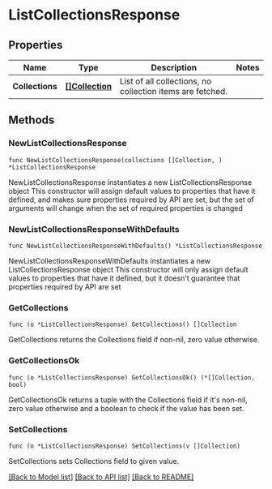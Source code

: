 # ListCollectionsResponse

## Properties

Name | Type | Description | Notes
------------ | ------------- | ------------- | -------------
**Collections** | [**[]Collection**](Collection.md) | List of all collections, no collection items are fetched. | 

## Methods

### NewListCollectionsResponse

`func NewListCollectionsResponse(collections []Collection, ) *ListCollectionsResponse`

NewListCollectionsResponse instantiates a new ListCollectionsResponse object
This constructor will assign default values to properties that have it defined,
and makes sure properties required by API are set, but the set of arguments
will change when the set of required properties is changed

### NewListCollectionsResponseWithDefaults

`func NewListCollectionsResponseWithDefaults() *ListCollectionsResponse`

NewListCollectionsResponseWithDefaults instantiates a new ListCollectionsResponse object
This constructor will only assign default values to properties that have it defined,
but it doesn't guarantee that properties required by API are set

### GetCollections

`func (o *ListCollectionsResponse) GetCollections() []Collection`

GetCollections returns the Collections field if non-nil, zero value otherwise.

### GetCollectionsOk

`func (o *ListCollectionsResponse) GetCollectionsOk() (*[]Collection, bool)`

GetCollectionsOk returns a tuple with the Collections field if it's non-nil, zero value otherwise
and a boolean to check if the value has been set.

### SetCollections

`func (o *ListCollectionsResponse) SetCollections(v []Collection)`

SetCollections sets Collections field to given value.



[[Back to Model list]](../README.md#documentation-for-models) [[Back to API list]](../README.md#documentation-for-api-endpoints) [[Back to README]](../README.md)


